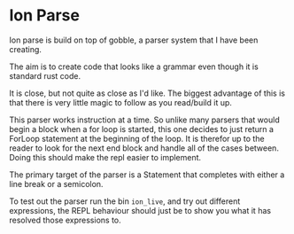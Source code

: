 Ion Parse
=========

Ion parse is build on top of gobble, a parser system that I have been creating.

The aim is to create code that looks like a grammar even though it is standard rust code.

It is close, but not quite as close as I'd like.  The biggest advantage of this is that there is very little magic to follow as you read/build it up.

This parser works instruction at a time. So unlike many parsers that would begin a block when a for loop is started, this one decides to just return a ForLoop  statement at the beginning of the loop.  It is therefor up to the reader to look for the next end block and handle all of the cases between.  Doing this should make the repl easier to implement.

The primary target of the parser is a Statement that completes with either a line break or a semicolon. 

To test out the parser run the bin ```ion_live```, and try out different expressions, the REPL behaviour should just be to show you what it has resolved those expressions to.
